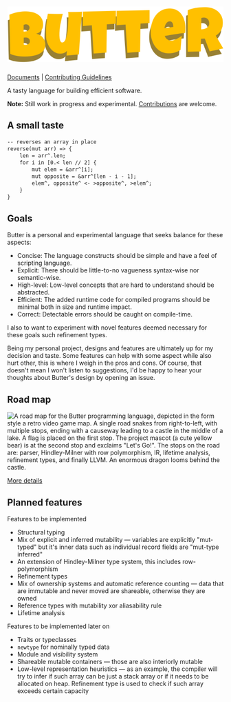 # ![Butter](butter_text_only.svg)

[Documents](doc/README.md) | [Contributing Guidelines](CONTRIBUTING.md)

A tasty language for building efficient software.

**Note:** Still work in progress and experimental. [Contributions] are welcome.

[Contributions]: CONTRIBUTING.md

## A small taste

```butter
-- reverses an array in place
reverse(mut arr) => {
    len = arr^.len;
    for i in [0.< len // 2] {
        mut elem = &arr^[i];
        mut opposite = &arr^[len - i - 1];
        elem^, opposite^ <- >opposite^, >elem^;
    }
}
```

## Goals

Butter is a personal and experimental language that seeks balance for these aspects:

- Concise: The language constructs should be simple and have a feel of scripting language.
- Explicit: There should be little-to-no vagueness syntax-wise nor semantic-wise.
- High-level: Low-level concepts that are hard to understand should be abstracted.
- Efficient: The added runtime code for compiled programs should be minimal both in size and runtime impact.
- Correct: Detectable errors should be caught on compile-time.

I also to want to experiment with novel features deemed necessary for these goals such refinement types.

Being my personal project, designs and features are ultimately up for my decision and taste. Some features can help with some aspect while also hurt other, this is where I weigh in the pros and cons. Of course, that doesn't mean I won't listen to suggestions, I'd be happy to hear your thoughts about Butter's design by opening an issue.

## Road map

![A road map for the Butter programming language, depicted in the form style a retro video game map. A single road snakes from right-to-left, with multiple stops, ending with a causeway leading to a castle in the middle of a lake. A flag is placed on the first stop. The project mascot (a cute yellow bear) is at the second stop and exclaims "Let's Go!". The stops on the road are: parser, Hindley-Milner with row polymorphism, IR, lifetime analysis, refinement types, and finally LLVM. An enormous dragon looms behind the castle.](./roadmap.webp)

[More details](https://github.com/neverRare/butter/projects/1)

## Planned features

Features to be implemented

- Structural typing
- Mix of explicit and inferred mutability &mdash; variables are explicitly "mut-typed" but it's inner data such as individual record fields are "mut-type inferred"
- An extension of Hindley-Milner type system, this includes row-polymorphism
- Refinement types
- Mix of ownership systems and automatic reference counting &mdash; data that are immutable and never moved are shareable, otherwise they are owned
- Reference types with mutability xor aliasability rule
- Lifetime analysis

Features to be implemented later on

- Traits or typeclasses
- `newtype` for nominally typed data
- Module and visibility system
- Shareable mutable containers &mdash; those are also interiorly mutable
- Low-level representation heuristics &mdash; as an example, the compiler will try to infer if such array can be just a stack array or if it needs to be allocated on heap. Refinement type is used to check if such array exceeds certain capacity

